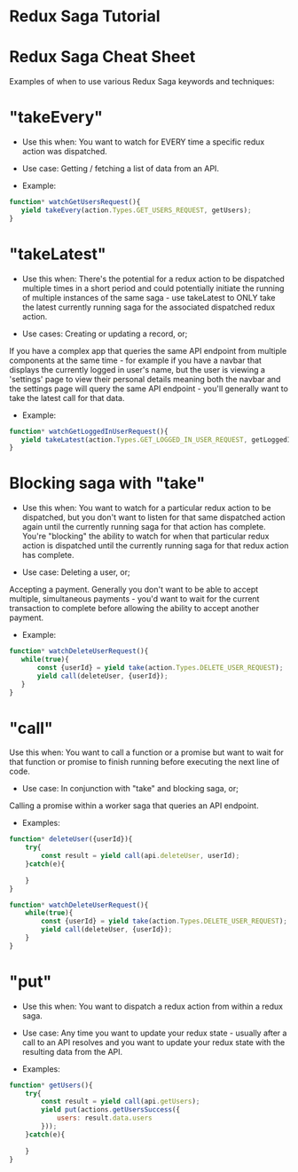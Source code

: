 # Redux Saga Tutorial

# Redux Saga Cheat Sheet
Examples of when to use various Redux Saga keywords and techniques:



# "takeEvery"
* Use this when: You want to watch for EVERY time a specific redux action was dispatched.

* Use case: Getting / fetching a list of data from an API.

* Example:
 ```javascript
function* watchGetUsersRequest(){
    yield takeEvery(action.Types.GET_USERS_REQUEST, getUsers);
}
```

# "takeLatest"
* Use this when: There's the potential for a redux action to be dispatched multiple times in a short period and could potentially initiate the running of multiple instances of the same saga - use takeLatest to ONLY take the latest currently running saga for the associated dispatched redux action.

* Use cases: Creating or updating a record, or;

If you have a complex app that queries the same API endpoint from multiple components at the same time - for example if you have a navbar that displays the currently logged in user's name, but the user is viewing a 'settings' page to view their personal details meaning both the navbar and the settings page will query the same API endpoint - you'll generally want to take the latest call for that data.

* Example:
 ```javascript
function* watchGetLoggedInUserRequest(){
    yield takeLatest(action.Types.GET_LOGGED_IN_USER_REQUEST, getLoggedInUser);
}
```


# Blocking saga with "take"
* Use this when: You want to watch for a particular redux action to be dispatched, but you don't want to listen for that same dispatched action again until the currently running saga for that action has complete. You're "blocking" the ability to watch for when that particular redux action is dispatched until the currently running saga for that redux action has complete.

* Use case: Deleting a user, or;

Accepting a payment. Generally you don't want to be able to accept multiple, simultaneous payments - you'd want to wait for the current transaction to complete before allowing the ability to accept another payment.

* Example:
 ```javascript
function* watchDeleteUserRequest(){
    while(true){
        const {userId} = yield take(action.Types.DELETE_USER_REQUEST);
        yield call(deleteUser, {userId});
    }
}

```
# "call"
Use this when: You want to call a function or a promise but want to wait for that function or promise to finish running before executing the next line of code.

* Use case: In conjunction with "take" and blocking saga, or;

Calling a promise within a worker saga that queries an API endpoint.

* Examples:
```javascript
function* deleteUser({userId}){
    try{
        const result = yield call(api.deleteUser, userId);
    }catch(e){
    
    }
}

function* watchDeleteUserRequest(){
    while(true){
        const {userId} = yield take(action.Types.DELETE_USER_REQUEST);
        yield call(deleteUser, {userId});
    }
}
```

# "put"
* Use this when: You want to dispatch a redux action from within a redux saga.

* Use case: Any time you want to update your redux state - usually after a call to an API resolves and you want to update your redux state with the resulting data from the API.

* Examples:
```javascript
function* getUsers(){
    try{
        const result = yield call(api.getUsers);
        yield put(actions.getUsersSuccess({
            users: result.data.users
        }));
    }catch(e){
    
    }
}
```
